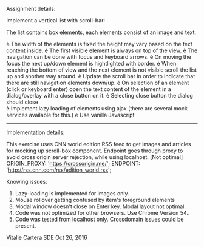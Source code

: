 Assignment details:

Implement a vertical list with scroll-bar:
 
The list contains box elements, each elements consist of an image and text.             
 
è The width of the elements is fixed the height may vary based on the text content inside.
è The first visible element is always on top of the view.
è The navigation can be done with focus and keyboard arrows.
è On moving the focus the next up/down element is hightlighted with border.
è When reaching the bottom of view and the next element is not visible scroll the list up and another way around.
è Update the scroll bar in order to indicate that there are still navigation elements down/up.
è On selection of an element (click or keyboard enter) open the text content of the element in a dialog/overlay with a close button on it.
è Selecting close button the dialog should close   
è Implement lazy loading of elements using ajax (there are several mock services available for this.)
è Use vanilla Javascript

_____________________________________________
Implementation details:

This exercise uses CNN world edition RSS feed to get images and articles for mocking up scroll-box component.
Endpoint goes through proxy to avoid cross origin server rejection, while using localhost. [Not optimal]
ORIGIN_PROXY: 'https://crossorigin.me/';
ENDPOINT: 'http://rss.cnn.com/rss/edition_world.rss';

Knowing issues:
1. Lazy-loading is implemented for images only.
2. Mouse rollover getting confused by item's foreground elements
3. Modal window doesn't close on Enter key. Modal layout not optimal.
4. Code was not optimized for other browsers. Use Chrome Version 54..
5. Code was tested from localhost only. Crossdomain issues could be present.

Vitalie Cartera SDE
Oct 26, 2016
